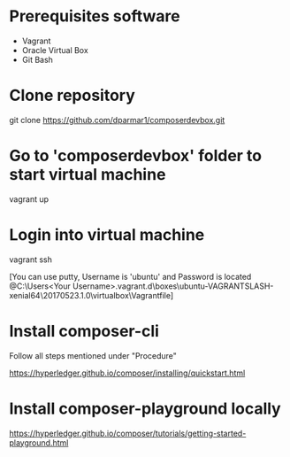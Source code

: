 

# Prerequisites software

- Vagrant
- Oracle Virtual Box
- Git Bash

# Clone repository

git clone https://github.com/dparmar1/composerdevbox.git

# Go to 'composerdevbox' folder to start virtual machine 

vagrant up

# Login into virtual machine

vagrant ssh

[You can use putty, Username is 'ubuntu' and Password is located @C:\Users\<Your Username>\.vagrant.d\boxes\ubuntu-VAGRANTSLASH-xenial64\20170523.1.0\virtualbox\Vagrantfile]

# Install composer-cli

Follow all steps mentioned under "Procedure" 

https://hyperledger.github.io/composer/installing/quickstart.html

# Install composer-playground locally

https://hyperledger.github.io/composer/tutorials/getting-started-playground.html
